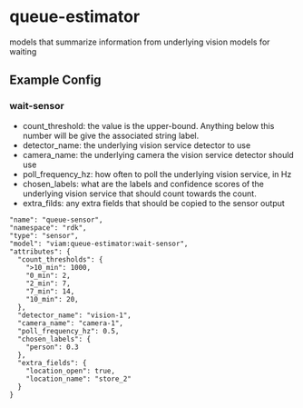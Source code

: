 # queue-estimator
models that summarize information from underlying vision models for waiting

## Example Config

### wait-sensor
- count_threshold: the value is the upper-bound. Anything below this number will be give the associated string label.
- detector_name: the underlying vision service detector to use
- camera_name: the underlying camera the vision service detector should use
- poll_frequency_hz: how often to poll the underlying vision service, in Hz
- chosen_labels: what are the labels  and confidence scores of the underlying vision service that should count towards the count.
- extra_filds: any extra fields that should be copied to the sensor output
```
"name": "queue-sensor",
"namespace": "rdk",
"type": "sensor",
"model": "viam:queue-estimator:wait-sensor",
"attributes": {
  "count_thresholds": {
    ">10_min": 1000,
    "0_min": 2,
    "2_min": 7,
    "7_min": 14,
    "10_min": 20,
  },
  "detector_name": "vision-1",
  "camera_name": "camera-1",
  "poll_frequency_hz": 0.5,
  "chosen_labels": {
    "person": 0.3
  },
  "extra_fields": {
    "location_open": true,
    "location_name": "store_2"
  }
}
```
